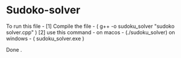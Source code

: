 # Sudoko-solver
To run this file -
  [1] Compile the file - ( g++ -o sudoku_solver "sudoko solver.cpp" ) 
  [2] use this command - on macos - (./sudoku_solver)  on windows - ( sudoku_solver.exe )
  
 Done . 
